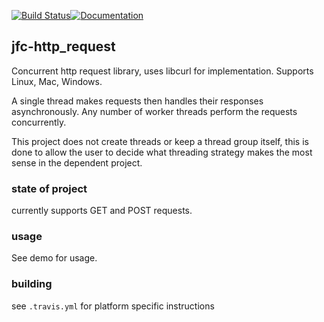 [![Build Status](https://travis-ci.org/jfcameron/jfc-http_request.svg?branch=master)](https://travis-ci.org/jfcameron/jfc-http_request)[![Documentation](https://img.shields.io/badge/documentation-doxygen-blue.svg)](https://jfcameron.github.io/jfc-http_request/)

## jfc-http_request

Concurrent http request library, uses libcurl for implementation. Supports Linux, Mac, Windows.

A single thread makes requests then handles their responses asynchronously. Any number of worker threads perform the requests concurrently. 

This project does not create threads or keep a thread group itself, this is done to allow the user to decide what threading strategy makes the most sense in the dependent project.

### state of project

currently supports GET and POST requests.

### usage

See demo for usage.

### building

see `.travis.yml` for platform specific instructions

